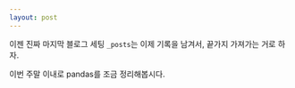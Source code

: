 ```yaml
---
layout: post
---
```


이젠 진짜 마지막 블로그 세팅
`_posts`는 이제 기록을 남겨서, 끝가지 가져가는 거로 하자.

이번 주말 이내로 pandas를 조금 정리해봅시다.